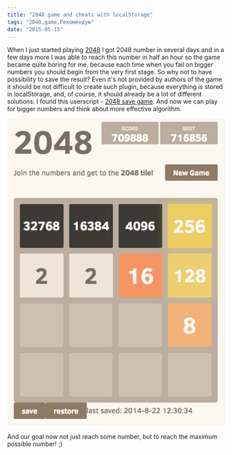 ```yaml
---
title: "2048 game and cheats with localStorage"
tags: "2048,game,Рекомендую"
date: "2015-05-15"
---
```


When I just started playing [2048](https://gabrielecirulli.github.io/2048/) I got 2048 number in several days and in a few days more I was able to reach this number in half an hour so the game became quite boring for me, because each time when you fail on bigger numbers you should begin from the very first stage. So why not to have possibility to save the result? Even it's not provided by authors of the game it should be not difficult to create such plugin, because everything is stored in localStorage, and, of course, it should already be a lot of different solutions. I found this userscript - [2048 save game](https://greasyfork.org/en/scripts/3189-2048-save-game/code). And now we can play for bigger numbers and think about more effective algorithm.

![2048 save the game](images/Screenshot-2015-05-15-08.38.00.png)

And our goal now not just reach some number, but to reach the maximum possible number! ;)
